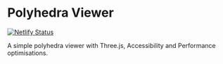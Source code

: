 # Polyhedra Viewer

[![Netlify Status](https://api.netlify.com/api/v1/badges/fe165ebf-bd11-48d9-a6d7-03c2be2d9948/deploy-status)](https://app.netlify.com/sites/polyhedra-viewer/deploys)

A simple polyhedra viewer with Three.js, Accessibility and Performance optimisations.
